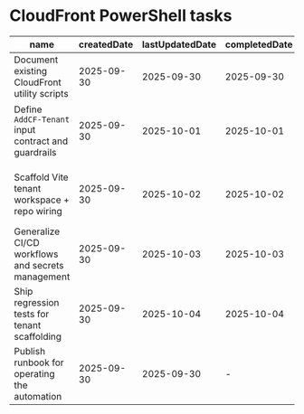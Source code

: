 # CloudFront PowerShell tasks

| name                                                | createdDate | lastUpdatedDate | completedDate | status   | description                                                                                                                                              |
| --------------------------------------------------- | ----------- | --------------- | ------------- | -------- | -------------------------------------------------------------------------------------------------------------------------------------------------------- |
| Document existing CloudFront utility scripts        | 2025-09-30  | 2025-09-30      | 2025-09-30    | complete | Capture current helper coverage in `README.md` so operators know when to use each script.                                                                |
| Define `AddCF-Tenant` input contract and guardrails | 2025-09-30  | 2025-10-01      | 2025-10-01    | complete | Specify required parameters (domain, display name, distribution ID, env secret keys) and validation to prevent duplicate tenants.                        |
|                                                     |
| Scaffold Vite tenant workspace + repo wiring        | 2025-09-30  | 2025-10-02      | 2025-10-02    | complete | Script now generates `<AppBasic />` workspaces, updates root scripts, CloudFront mappings, and local dev assets so new tenants run without manual edits. |
| Generalize CI/CD workflows and secrets management   | 2025-09-30  | 2025-10-03      | 2025-10-03    | complete | Update GitHub Actions to derive tenants dynamically, manage per-site secrets, and ensure new tenants flow through build/deploy jobs automatically.       |
| Ship regression tests for tenant scaffolding        | 2025-09-30  | 2025-10-04      | 2025-10-04    | complete | Add automation that scaffolds a test tenant, runs `pnpm clean/install/build/lint/format`, and boots a preview to confirm the welcome page renders.       |
| Publish runbook for operating the automation        | 2025-09-30  | 2025-09-30      | -             | planned  | Document how to invoke `AddCF-Tenant.ps1`, required IAM roles, cleanup steps, and verification checks once the tooling ships.                            |

